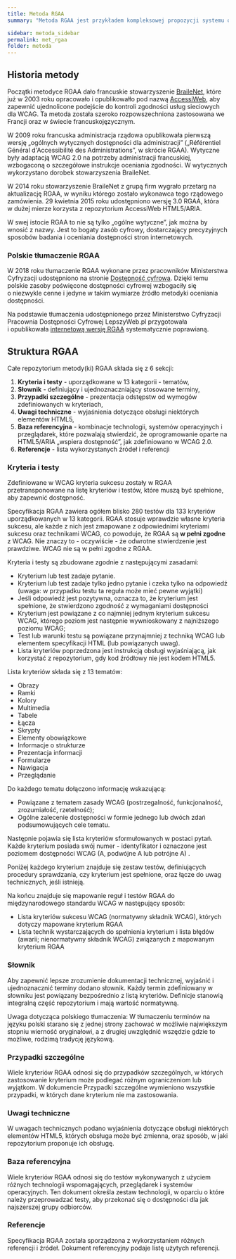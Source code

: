 ```yaml
---
title: Metoda RGAA
summary: "Metoda RGAA jest przykładem kompleksowej propozycji systemu oceniania zgodności stron internetowych z wymogami dostępności zdefiniowanymi w WCAG 2.0. Jest efektem doświadzeń francuskich."

sidebar: metoda_sidebar
permalink: met_rgaa
folder: metoda
---
```


## Historia metody
Początki metodyce RGAA dało francuskie stowarzyszenie [BraileNet](https://www.braillenet.org/), które już w 2003 roku opracowało i opublikowałło pod nazwą [AccessiWeb](https://www.braillenet.org/accessibilite-numerique/cadre-technique/), aby zapewnić ujednolicone podejście do kontroli zgodności usług sieciowych dla WCAG. Ta metoda została szeroko rozpowszechniona zastosowana we Francji oraz w&nbsp;świecie francuskojęzycznym.

W 2009 roku francuska administracja rządowa opublikowała pierwszą wersję „ogólnych wytycznych dostępności dla administracji” („Référentiel Général d'Accessibilité des Administrations”, w&nbsp;skrócie RGAA). Wytyczne były adaptacją WCAG 2.0 na potrzeby administracji francuskiej, wzbogaconą o&nbsp;szczegółowe instrukcje oceniania zgodności. W&nbsp;wytycznych wykorzystano dorobek stowarzyszenia BraileNet.

W 2014 roku stowarzyszenie BraileNet z grupą firm wygrało przetarg na aktualizację RGAA, w wyniku którego zostało wykonawca tego rządowego zamówienia. 29 kwietnia 2015 roku udostępniono wersję 3.0 RGAA, która w&nbsp;dużej mierze korzysta z&nbsp;repozytorium AccessiWeb HTML5/ARIA.   

W swej istocie RGAA to nie są tylko „ogólne wytyczne”, jak można by wnosić z&nbsp;nazwy. Jest to bogaty zasób cyfrowy, dostarczający precyzyjnych sposobów badania i&nbsp;oceniania dostępności stron internetowych.

### Polskie tłumaczenie RGAA 

W 2018 roku tłumaczenie RGAA wykonane przez pracowników Ministerstwa Cyfryzacji udostępniono na stronie [Dostępność cyfrowa](https://www.gov.pl/web/dostepnosc-cyfrowa/francuska-metodyka-badania-dostepnosci-rgaa). Dzięki temu polskie zasoby poświęcone dostępności cyfrowej wzbogaciły się o&nbsp;niezwykle cenne i&nbsp;jedyne w&nbsp;takim wymiarze źródło metodyki oceniania dostępności.

Na podstawie tłumaczenia udostępnionego przez Ministerstwo Cyfryzacji Pracownia Dostępności Cyfrowej LepszyWeb.pl przygotowała i&nbsp;opublikowała [internetową wersję RGAA](https://rgaa.lepszyweb.pl) systematycznie poprawianą.


## Struktura RGAA

Całe repozytorium metody(ki) RGAA składa się z 6 sekcji:

1. **Kryteria i testy** - uporządkowane w 13 kategorii - tematów,
2. **Słownik** - definiujący i ujednoznaczniający stosowane terminy,
3. **Przypadki szczególne** - prezentacja odstępstw od wymogów zdefiniowanych w kryteriach,
4. **Uwagi techniczne** - wyjaśnienia dotyczące obsługi niektórych elementów HTML5,
5. **Baza referencyjna** - kombinacje technologii, systemów operacyjnych i przeglądarek, które pozwalają stwierdzić, że oprogramowanie oparte na HTML5/ARIA „wspiera dostępność”, jak zdefiniowano w&nbsp;WCAG 2.0.
6. **Referencje** - lista wykorzystanych źródeł i referencji

### Kryteria i testy
Zdefiniowane w WCAG kryteria sukcesu zostały w RGAA przetransponowane na listę kryteriów i testów, które muszą być spełnione, aby zapewnić dostępność.

Specyfikacja RGAA zawiera ogółem blisko 280 testów dla 133 kryteriów uporządkowanych w&nbsp;13 kategorii. RGAA stosuje wprawdzie własne kryteria sukcesu, ale każde z&nbsp;nich jest zmapowane z&nbsp;odpowiednimi kryteriami sukcesu oraz technikami WCAG, co powoduje, że RGAA są **w pełni zgodne** z WCAG. Nie znaczy to - oczywiście - że odwrotne stwierdzenie jest prawdziwe. WCAG nie są w pełni zgodne z RGAA.

Kryteria i testy są zbudowane zgodnie z następującymi zasadami:

- Kryterium lub test zadaje pytanie.
- Kryterium lub test zadaje tylko jedno pytanie i czeka tylko na odpowiedź (uwaga: w przypadku testu ta reguła może mieć pewne wyjątki)
- Jeśli odpowiedź jest pozytywna, oznacza to, że kryterium jest spełnione, że stwierdzono zgodność z wymaganiami dostępności
- Kryterium jest powiązane z co najmniej jednym kryterium sukcesu WCAG, którego poziom jest następnie wywnioskowany z najniższego poziomu WCAG;
- Test lub warunki testu są powiązane przynajmniej z techniką WCAG lub elementem specyfikacji HTML (lub powiązanych uwag).
- Lista kryteriów poprzedzona jest instrukcją obsługi wyjaśniającą, jak korzystać z repozytorium, gdy kod źródłowy nie jest kodem HTML5.

Lista kryteriów składa się z 13 tematów:

- Obrazy
- Ramki
- Kolory
- Multimedia
- Tabele
- Łącza
- Skrypty
- Elementy obowiązkowe
- Informacje o strukturze
- Prezentacja informacji
- Formularze
- Nawigacja
- Przeglądanie

Do każdego tematu dołączono informację wskazującą:

- Powiązane z tematem zasady WCAG (postrzegalność, funkcjonalność, zrozumiałość, rzetelność);
- Ogólne zalecenie dostępności w formie jednego lub dwóch zdań podsumowujących cele tematu.

Następnie pojawia się lista kryteriów sformułowanych w postaci pytań. Każde kryterium posiada swój numer - identyfikator i oznaczone jest poziomem dostępności WCAG (A, podwójne A lub potrójne A) .

Poniżej każdego kryterium znajduje się zestaw testów, definiujących procedury sprawdzania, czy kryterium jest spełnione, oraz łącze do uwag technicznych, jeśli istnieją.

Na końcu znajduje się mapowanie reguł i testów RGAA do międzynarodowego standardu WCAG w następujący sposób:

- Lista kryteriów sukcesu WCAG (normatywny składnik WCAG), których dotyczy mapowane kryterium RGAA
- Lista technik wystarczających do spełnienia kryterium i lista błędów (awarii; nienormatywny składnik WCAG) związanych z mapowanym kryterium RGAA

### Słownik
Aby zapewnić lepsze zrozumienie dokumentacji technicznej, wyjaśnić i ujednoznacznić terminy dodano słownik. Każdy termin zdefiniowany w słowniku jest powiązany bezpośrednio z listą kryteriów. Definicje stanowią integralną część repozytorium i mają wartość normatywną.

Uwaga dotycząca polskiego tłumaczenia: W tłumaczeniu terminów na języku polski starano się z jednej strony zachować w możliwie największym stopniu wierność oryginałowi, a z drugiej uwzględnić wszędzie gdzie to możliwe, rodzimą tradycję językową.

### Przypadki szczególne
Wiele kryteriów RGAA odnosi się do przypadków szczególnych, w których zastosowanie kryterium może podlegać różnym ograniczeniom lub wyjątkom. W dokumencie Przypadki szczególne wymieniono wszystkie przypadki, w których dane kryterium nie ma zastosowania.

### Uwagi techniczne
W uwagach technicznych podano wyjaśnienia dotyczące obsługi niektórych elementów HTML5, których obsługa może być zmienna, oraz sposób, w jaki repozytorium proponuje ich obsługę.

### Baza referencyjna
Wiele kryteriów RGAA odnosi się do testów wykonywanych z użyciem różnych technologii wspomagających, przeglądarek i systemów operacyjnych. Ten dokument określa zestaw technologii, w oparciu o które należy przeprowadzać testy, aby przekonać się o dostępności dla jak najszerszej grupy odbiorców.

### Referencje
Specyfikacja RGAA została sporządzona z wykorzystaniem różnych referencji i źródeł. Dokument referencyjny podaje listę użytych referencji.











   
